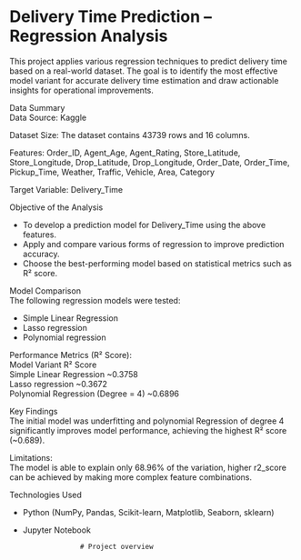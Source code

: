 # Delivery Time Prediction – Regression Analysis
This project applies various regression techniques to predict delivery time based on a real-world dataset. The goal is to identify the most effective model variant for accurate delivery time estimation and draw actionable insights for operational improvements.

Data Summary<br>
Data Source: Kaggle 

Dataset Size: The dataset contains 43739 rows and 16 columns.

Features:
Order_ID, Agent_Age, Agent_Rating, Store_Latitude, Store_Longitude, Drop_Latitude, 
Drop_Longitude, Order_Date, Order_Time, Pickup_Time, Weather, Traffic, Vehicle, 
Area, Category

Target Variable:
Delivery_Time 


Objective of the Analysis
- To develop a prediction model for Delivery_Time using the above features.
- Apply and compare various forms of regression to improve prediction accuracy.
- Choose the best-performing model based on statistical metrics such as R² score.

Model Comparison<br>
The following regression models were tested:
- Simple Linear Regression
- Lasso regression
- Polynomial regression

Performance Metrics (R² Score):<br>
Model Variant	R² Score<br>
Simple Linear Regression	~0.3758<br>
Lasso regression ~0.3672<br>
Polynomial Regression (Degree = 4) ~0.6896<br>

Key Findings<br>
The initial model was underfitting and polynomial Regression of degree 4 significantly improves model performance, achieving the highest R² score (~0.689).

Limitations:<br>
The model is able to explain only 68.96% of the variation, higher r2_score can be achieved by making more complex feature combinations.

Technologies Used<br>
- Python (NumPy, Pandas, Scikit-learn, Matplotlib, Seaborn, sklearn)
- Jupyter Notebook

                    # Project overview
